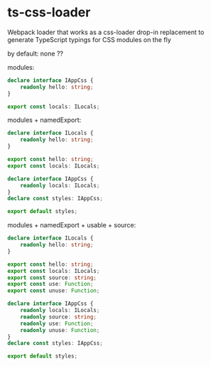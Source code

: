 # ts-css-loader

Webpack loader that works as a css-loader drop-in replacement to generate TypeScript typings for CSS modules on the fly

by default: none ??

modules:

```ts
declare interface IAppCss {
    readonly hello: string;
}

export const locals: ILocals;
```

modules + namedExport:

```ts
declare interface ILocals {
    readonly hello: string;
}

export const hello: string;
export const locals: ILocals;

declare interface IAppCss {
    readonly locals: ILocals;
}
declare const styles: IAppCss;

export default styles;
```

modules + namedExport + usable + source:

```ts
declare interface ILocals {
    readonly hello: string;
}

export const hello: string;
export const locals: ILocals;
export const source: string;
export const use: Function;
export const unuse: Function;

declare interface IAppCss {
    readonly locals: ILocals;
    readonly source: string;
    readonly use: Function;
    readonly unuse: Function;
}
declare const styles: IAppCss;

export default styles;
```

